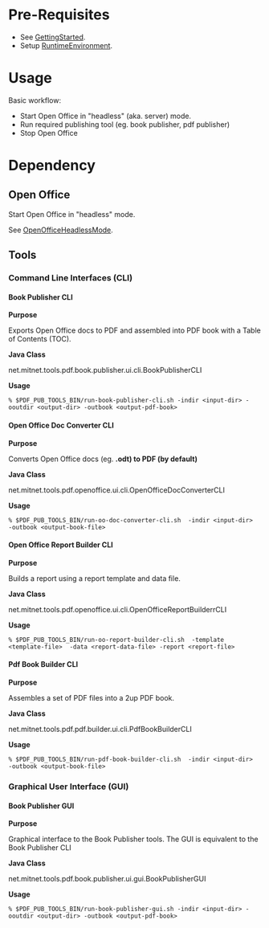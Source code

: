 # Pre-Requisites #

  * See [GettingStarted](GettingStarted.md).
  * Setup [RuntimeEnvironment](RuntimeEnvironment.md).

# Usage #

Basic workflow:

  * Start Open Office in "headless" (aka. server) mode.
  * Run required publishing tool (eg. book publisher, pdf publisher)
  * Stop Open Office

# Dependency #

## Open Office ##

Start Open Office in "headless" mode.

See [OpenOfficeHeadlessMode](OpenOfficeHeadlessMode.md).


## Tools ##

### Command Line Interfaces (CLI) ###

#### Book Publisher CLI ####

**Purpose**

Exports Open Office docs to PDF and assembled into PDF book with a Table of Contents (TOC).

**Java Class**

net.mitnet.tools.pdf.book.publisher.ui.cli.BookPublisherCLI

**Usage**

```
% $PDF_PUB_TOOLS_BIN/run-book-publisher-cli.sh -indir <input-dir> -ooutdir <output-dir> -outbook <output-pdf-book>
```

#### Open Office Doc Converter CLI ####

**Purpose**

Converts Open Office docs (eg. **.odt) to PDF (by default)**

**Java Class**

net.mitnet.tools.pdf.openoffice.ui.cli.OpenOfficeDocConverterCLI

**Usage**

```
% $PDF_PUB_TOOLS_BIN/run-oo-doc-converter-cli.sh  -indir <input-dir>  -outbook <output-book-file>
```

#### Open Office Report Builder CLI ####

**Purpose**

Builds a report using a report template and data file.

**Java Class**

net.mitnet.tools.pdf.openoffice.ui.cli.OpenOfficeReportBuilderrCLI

**Usage**

```
% $PDF_PUB_TOOLS_BIN/run-oo-report-builder-cli.sh  -template <template-file>  -data <report-data-file> -report <report-file>
```



#### Pdf Book Builder CLI ####

**Purpose**

Assembles a set of PDF files into a 2up PDF book.

**Java Class**

net.mitnet.tools.pdf.pdf.builder.ui.cli.PdfBookBuilderCLI

**Usage**

```
% $PDF_PUB_TOOLS_BIN/run-pdf-book-builder-cli.sh  -indir <input-dir>  -outbook <output-book-file>
```

### Graphical User Interface (GUI) ###

#### Book Publisher GUI ####

**Purpose**

Graphical interface to the Book Publisher tools. The GUI is equivalent to the Book Publisher CLI

**Java Class**

net.mitnet.tools.pdf.book.publisher.ui.gui.BookPublisherGUI

**Usage**

```
% $PDF_PUB_TOOLS_BIN/run-book-publisher-gui.sh -indir <input-dir> -ooutdir <output-dir> -outbook <output-pdf-book>
```